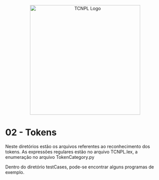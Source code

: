 <p align="center">
  <a href="https://this-loli-have-a.pretty-pant.su/mkggDgyoOk.PNG" target="_blank"><img src="https://this-loli-have-a.pretty-pant.su/mkggDgyoOk.PNG" width="348" title="TCNPL Logo"></a>
</p>

# 02 - Tokens

Neste diretórios estão os arquivos referentes ao reconhecimento dos tokens. As expressões regulares estão no arquivo TCNPL.lex, a enumeração no arquivo TokenCategory.py

Dentro do diretório testCases, pode-se encontrar alguns programas de exemplo.
